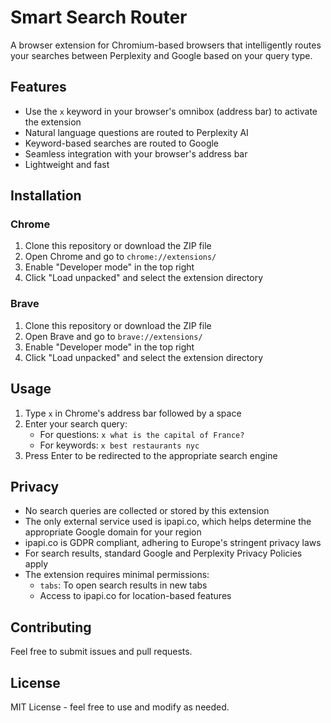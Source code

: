 # Smart Search Router

A browser extension for Chromium-based browsers that intelligently routes your searches between Perplexity and Google based on your query type.

## Features

- Use the `x` keyword in your browser's omnibox (address bar) to activate the extension
- Natural language questions are routed to Perplexity AI
- Keyword-based searches are routed to Google
- Seamless integration with your browser's address bar
- Lightweight and fast

## Installation

### Chrome
1. Clone this repository or download the ZIP file
2. Open Chrome and go to `chrome://extensions/`
3. Enable "Developer mode" in the top right
4. Click "Load unpacked" and select the extension directory

### Brave
1. Clone this repository or download the ZIP file
2. Open Brave and go to `brave://extensions/`
3. Enable "Developer mode" in the top right
4. Click "Load unpacked" and select the extension directory

## Usage

1. Type `x` in Chrome's address bar followed by a space
2. Enter your search query:
   - For questions: `x what is the capital of France?`
   - For keywords: `x best restaurants nyc`
3. Press Enter to be redirected to the appropriate search engine

## Privacy

- No search queries are collected or stored by this extension
- The only external service used is ipapi.co, which helps determine the appropriate Google domain for your region
- ipapi.co is GDPR compliant, adhering to Europe's stringent privacy laws
- For search results, standard Google and Perplexity Privacy Policies apply
- The extension requires minimal permissions:
  - `tabs`: To open search results in new tabs
  - Access to ipapi.co for location-based features

## Contributing

Feel free to submit issues and pull requests.

## License

MIT License - feel free to use and modify as needed. 